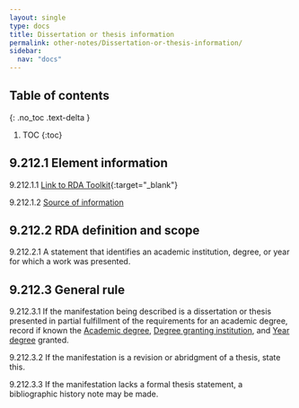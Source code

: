 ```yaml
---
layout: single
type: docs
title: Dissertation or thesis information
permalink: other-notes/Dissertation-or-thesis-information/
sidebar:
  nav: "docs"
---
```


## Table of contents
{: .no_toc .text-delta }

1. TOC
{:toc}

## 9.212.1 Element information

<a name="9.212.1.1">9.212.1.1</a> [Link to RDA Toolkit](https://beta.rdatoolkit.org/Content/Index?externalId=en-US_ala-cee24c77-b8b3-37ec-a34d-c3be11f2b504){:target="_blank"}

<a name="9.212.1.2">9.212.1.2</a> [Source of information](/DCRMR/other-notes/)

## 9.212.2 RDA definition and scope

<a name="9.212.2.1">9.212.2.1</a> A statement that identifies an academic institution, degree, or year for which a work was presented.

## 9.212.3 General rule

<a name="9.212.3.1">9.212.3.1</a> If the manifestation being described is a dissertation or thesis presented in partial fulfillment of the requirements for an academic degree, record if known the [Academic degree](/DCRMR/other-notes/Academic-degree/), [Degree granting institution](/DCRMR/other-notes/Degree-granting-institution/), and [Year degree](/DCRMR/other-notes/Year-degree-granted/) granted. 

<a name="9.212.3.2">9.212.3.2</a> If the manifestation is a revision or abridgment of a thesis, state this.

<a name="9.213.3.3">9.212.3.3</a> If the manifestation lacks a formal thesis statement, a bibliographic history note may be made.
